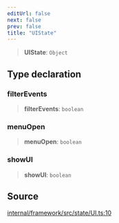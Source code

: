 ```yaml
---
editUrl: false
next: false
prev: false
title: "UIState"
---
```


> **UIState**: `Object`

## Type declaration

### filterEvents

> **filterEvents**: `boolean`

### menuOpen

> **menuOpen**: `boolean`

### showUI

> **showUI**: `boolean`

## Source

[internal/framework/src/state/UI.ts:10](https://github.com/nodenogg-in/alpha-p2p/blob/265a0e2/internal/framework/src/state/UI.ts#L10)
